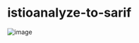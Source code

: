 # istioanalyze-to-sarif

![image](https://github.com/cnetsec/istioanalyze-to-sarif/assets/86935257/29977eea-b49b-4937-a315-f61139232417)

